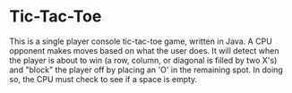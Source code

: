 # Tic-Tac-Toe
This is a single player console tic-tac-toe game, written in Java. A CPU opponent makes moves based on what the user does. It will detect when the player is about to win (a row, column, or diagonal is filled by two X's) and "block" the player off by placing an 'O' in the remaining spot. In doing so, the CPU must check to see if a space is empty.
